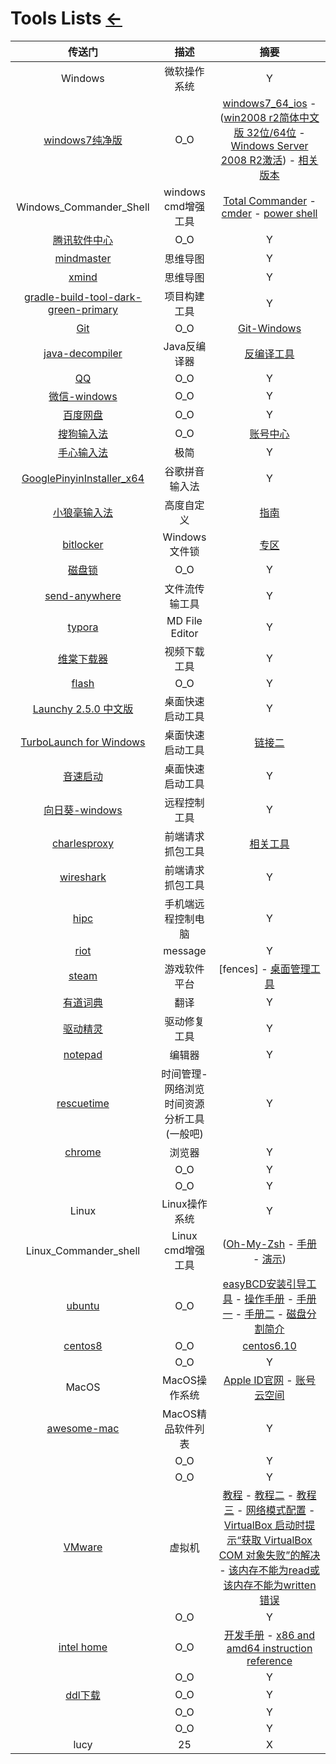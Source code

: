 # Tools Lists [←](index.md)

| 传送门 | 描述 | 摘要 |
|:---:|:---:|:---:|
| Windows | 微软操作系统 | Y |
| [windows7纯净版](http://www.windows7en.com/) | O_O | [windows7_64_ios](http://www.windows7en.com/Special/Win7ywb//34680.html) - ([win2008 r2简体中文版 32位/64位](http://www.xpgod.com/soft/22573.html) - [Windows Server 2008 R2激活](http://www.windows7en.com/Windows8/39868.html)) - [相关版本](http://www.xitongzhijia.net/cjbwin7/) |
| Windows_Commander_Shell | windows cmd增强工具 | [Total Commander](https://www.ghisler.com/) - [cmder](https://cmder.net/) - [power shell](https://docs.microsoft.com/en-us/powershell/#pivot=main&panel=getstarted) |
| [腾讯软件中心](https://pc.qq.com/detail/8/detail_13068.html) | O_O | Y |
| [mindmaster](http://www.edrawsoft.cn/mindmaster/?hmsr=zhihu&hmpl=&hmcu=&hmkw=&hmci=) | 思维导图 | Y |
| [xmind](https://www.xmind.cn/download/) | 思维导图 | Y |
| [gradle-build-tool-dark-green-primary](https://gradle.org/) | 项目构建工具 | Y |
| [Git](https://git-scm.com/downloads) | O_O | [Git-Windows](https://git-scm.com/download/win) |
| [java-decompiler](http://java-decompiler.github.io/) | Java反编译器 | [反编译工具](https://www.softpedia.com/get/Programming/Debuggers-Decompilers-Dissasemblers/?utm_source=spd&utm_campaign=postdl_redir) |
| [QQ](https://im.qq.com/pcqq/) | O_O | Y |
| [微信-windows](https://pc.weixin.qq.com/?lang=zh_CN) | O_O | Y |
| [百度网盘](https://pan.baidu.com/download) | O_O | Y |
| [搜狗输入法](https://pinyin.sogou.com/) | O_O | [账号中心](https://account.sogou.com/home/) |
| [手心输入法](http://www.xinshuru.com/index.html?p=win) | 极简 | Y |
| [GooglePinyinInstaller_x64](https://t00y.com/file/17786953-449873533) | 谷歌拼音输入法 | Y |
| [小狼毫输入法](https://rime.im/) | 高度自定义 | [指南](https://zhuanlan.zhihu.com/p/91129641) |
| [bitlocker](https://bitlocker.updatestar.com/) | Windows文件锁 | [专区](https://www.onlinedown.net/zt/20582/) |
| [磁盘锁](http://xiazai.zol.com.cn/detail/31/309909.shtml) | O_O | Y |
| [send-anywhere](https://send-anywhere.com/file-transfer) | 文件流传输工具 | Y |
| [typora](https://www.typora.io/) | MD File Editor | Y |
| [维棠下载器](http://www.vidown.cn/) | 视频下载工具 | Y |
| [flash](https://www.flash.cn/) | O_O | Y |
| [Launchy 2.5.0 中文版](https://www.onlinedown.net/soft/101998.htm) | 桌面快速启动工具 | Y |
| [TurboLaunch for Windows](https://turbolaunch.en.softonic.com/?ex=CORE-117.4) | 桌面快速启动工具 | [链接二](http://www.pc6.com/softview/SoftView_12250.html) |
| [音速启动](http://www.3lsoft.com/?id=6) | 桌面快速启动工具 | Y |
| [向日葵-windows](https://sunlogin.oray.com/download) | 远程控制工具 | Y |
| [charlesproxy](https://www.charlesproxy.com/latest-release/download.do) | 前端请求抓包工具 | [相关工具](https://masuit.com/1211) |
| [wireshark](https://www.wireshark.org/download.html) | 前端请求抓包工具 | Y |
| [hipc](https://hipc.cn/) | 手机端远程控制电脑 | Y |
| [riot](https://riot.im/download/desktop/) | message | Y |
| [steam](https://store.steampowered.com/about/) | 游戏软件平台 | [fences] - [桌面管理工具](https://item.taobao.com/item.htm?id=591962221476) |
| [有道词典](https://cidian.youdao.com/index.html) | 翻译 | Y |
| [驱动精灵](http://www.drivergenius.com/) | 驱动修复工具 | Y |
| [notepad](https://notepad-plus-plus.org/downloads/) | 编辑器 | Y |
| [rescuetime](https://www.rescuetime.com/get_rescuetime) | 时间管理-网络浏览时间资源分析工具(一般吧) | Y |
| [chrome](https://www.google.com/chrome/) | 浏览器 | Y |
| []() | O_O | Y |
| []() | O_O | Y |
| Linux | Linux操作系统 | Y |
| Linux_Commander_shell | Linux cmd增强工具 | ([Oh-My-Zsh](https://blog.csdn.net/ishellhub/article/details/82381734) - [手册](https://blog.csdn.net/lxn9492878lbl/article/details/80795413) - [演示](https://github.com/shellhub/blog/issues/25)) |
| [ubuntu](https://ubuntu.com/download/desktop) | O_O | [easyBCD安装引导工具](https://www.techspot.com/downloads/3112-easybcd.html) - [操作手册](https://blog.csdn.net/beautiful_girl_love/article/details/78999359) - [手册一](https://blog.csdn.net/yangdashi888/article/details/64122481) - [手册二](https://jingyan.baidu.com/article/e4d08ffdace06e0fd2f60d39.html) - [磁盘分割简介](https://www.phpfans.net/article/htmls/201009/MzA0NDM4.html) |
| [centos8](https://www.centos.org/download/) | O_O | [centos6.10](http://ftp.riken.jp/Linux/centos/6.10/isos/x86_64/) |
| []() | O_O | Y |
| MacOS | MacOS操作系统 | [Apple ID官网](https://appleid.apple.com/) - [账号云空间](https://www.icloud.com/) |
| [awesome-mac](https://wangchujiang.com/awesome-mac/index.zh.html) | MacOS精品软件列表 | Y |
| []() | O_O | Y |
| []() | O_O | Y |
| [VMware](https://www.vmware.com/products/workstation-player/workstation-player-evaluation.html) | 虚拟机 | [教程](https://mp.weixin.qq.com/s?__biz=MzIwMjE1MjMyMw==&mid=502715453&idx=1&sn=f08535e26e03d71589f405b663b2ce0b&chksm=0ee174d13996fdc7523236ce503a76dd85a71cb04cfa20013bc2e1b0bdd6aa813157c2116951&scene=20&xtrack=1&key=018eb7afa591f40f9d9792f3c3acaa9be462d1443c18534efa227efac33711a5de85f78ce2cce3bcac14308be690e7ec067e277db00699a60901c476e737f6d8e754e4040c5860b72bc39215d008e05fe6f0568097b5826b6706789e5a2100ac15e4d4e893410bc3e451eb25ab1f29dbf2857e2b88105a0bbdf287b698fc7e01&ascene=1&uin=MTk5MzAzODIxOA%3D%3D&devicetype=Windows+10+x64&version=62090529&lang=zh_CN&exportkey=AQfpmd5z%2Bpke6XdwI8%2BbbMk%3D&pass_ticket=EkuvduQnd2h4xP3ayMH4iTSgAarzLoxOSslZRKKORBeePjQqksDlX5qfNk2aBIHb&wx_header=0) - [教程二](https://my.oschina.net/u/4416988/blog/4482498) - [教程三](https://juejin.im/post/6844903715846127624) - [网络模式配置](https://blog.csdn.net/collection4u/article/details/14127671) - [VirtualBox 启动时提示“获取 VirtualBox COM 对象失败”的解决](https://www.cnblogs.com/imzhi/p/solution-to-the-failed-to-get-the-virtualbox-com-object.html) - [该内存不能为read或该内存不能为written错误](https://jingyan.baidu.com/article/425e69e6d183b1be15fc169b.html) |
| []() | O_O | Y |
| [intel home](https://www.intel.cn/content/www/cn/zh/homepage.html) | O_O | [开发手册](https://software.intel.com/content/www/us/en/develop/articles/intel-sdm.html) - [x86 and amd64 instruction reference](https://www.felixcloutier.com/x86/) |
| []() | O_O | Y |
| [ddl下载](http://www.dlljia.com/) | O_O | Y |
| []() | O_O | Y |
| []() | O_O | Y |
| lucy | 25 | X |
